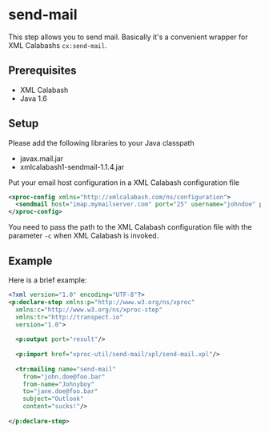 # send-mail

This step allows you to send mail. Basically it's a
convenient wrapper for XML Calabashs `cx:send-mail`.

## Prerequisites

* XML Calabash
* Java 1.6

## Setup

Please add the following libraries to your Java classpath

* javax.mail.jar
* xmlcalabash1-sendmail-1.1.4.jar

Put your email host configuration in a XML Calabash configuration file

```xml
<xproc-config xmlns="http://xmlcalabash.com/ns/configuration">
  <sendmail host="imap.mymailserver.com" port="25" username="johndoe" password="verysecret"/>  
</xproc-config>
```

You need to pass the path to the XML Calabash configuration file with the parameter `-c`
when XML Calabash is invoked.

## Example

Here is a brief example:

```xml
<?xml version="1.0" encoding="UTF-8"?>
<p:declare-step xmlns:p="http://www.w3.org/ns/xproc"
  xmlns:c="http://www.w3.org/ns/xproc-step" 
  xmlns:tr="http://transpect.io"
  version="1.0">
  
  <p:output port="result"/>
  
  <p:import href="xproc-util/send-mail/xpl/send-mail.xpl"/>
  
  <tr:mailing name="send-mail"
    from="john.doe@foo.bar"
    from-name="Johnyboy"
    to="jane.doe@foo.bar"
    subject="Outlook"
    content="sucks!"/>
  
</p:declare-step>
```
